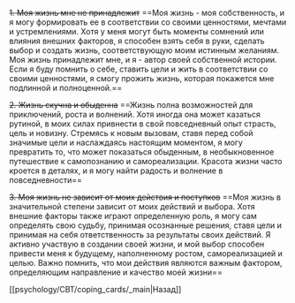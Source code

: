 ~~1. Моя жизнь мне не принадлежит~~
==Моя жизнь - моя собственность, и я могу формировать ее в соответствии со своими ценностями, мечтами и устремлениями. Хотя у меня могут быть моменты сомнений или влияния внешних факторов, я способен взять себя в руки, сделать выбор и создать жизнь, соответствующую моим истинным желаниям. Моя жизнь принадлежит мне, и я - автор своей собственной истории. Если я буду помнить о себе, ставить цели и жить в соответствии со своими ценностями, я смогу прожить жизнь, которая покажется мне подлинной и полноценной.==

~~2. Жизнь скучна и обыденна~~
==Жизнь полна возможностей для приключений, роста и волнений. Хотя иногда она может казаться рутиной, в моих силах привнести в свой повседневный опыт страсть, цель и новизну. Стремясь к новым вызовам, ставя перед собой значимые цели и наслаждаясь настоящим моментом, я могу превратить то, что может показаться обыденным, в необыкновенное путешествие к самопознанию и самореализации. Красота жизни часто кроется в деталях, и я могу найти радость и волнение в повседневности==

~~3. Моя жизнь не зависит от моих действия и поступков~~
==Моя жизнь в значительной степени зависит от моих действий и выбора. Хотя внешние факторы также играют определенную роль, я могу сам определять свою судьбу, принимая осознанные решения, ставя цели и принимая на себя ответственность за результаты своих действий. Я активно участвую в создании своей жизни, и мой выбор способен привести меня к будущему, наполненному ростом, самореализацией и целью. Важно помнить, что мои действия являются важным фактором, определяющим направление и качество моей жизни==

[[psychology/CBT/coping_cards/_main|Назад]]
